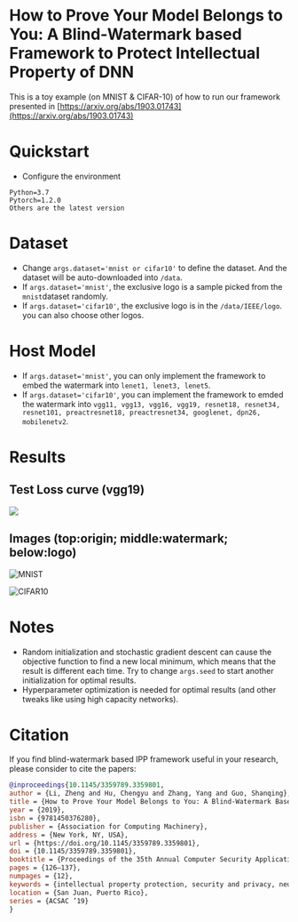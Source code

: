 # How to Prove Your Model Belongs to You: A Blind-Watermark based Framework to Protect Intellectual Property of DNN

This is a toy example (on MNIST & CIFAR-10) of how to run our framework presented in [https://arxiv.org/abs/1903.01743](https://arxiv.org/abs/1903.01743)

# Quickstart
* Configure the environment
```
Python=3.7
Pytorch=1.2.0
Others are the latest version
```

# Dataset
* Change `args.dataset='mnist or cifar10'` to define the dataset. And the dataset will be auto-downloaded into `/data`.
* If `args.dataset='mnist'`,  the exclusive logo is a sample picked from the `mnist`dataset randomly.
* If `args.dataset='cifar10'`, the exclusive logo is in the `/data/IEEE/logo`. you can also choose other logos.

# Host Model
* If `args.dataset='mnist'`, you can only implement the framework to embed the watermark into `lenet1, lenet3, lenet5`.
* If `args.dataset='cifar10'`, you can implement the framework to emded the watermark into `vgg11, vgg13, vgg16, vgg19, resnet18, resnet34, resnet101, preactresnet18, preactresnet34, googlenet, dpn26, mobilenetv2`.

# Results
## Test Loss curve (vgg19)
![]($results/results_test_4,5.png)

## Images (top:origin;  middle:watermark;  below:logo)

![MNIST]($resource/Epoch_98_img.png)

![CIFAR10]($resource/Epoch_99_img.png)

# Notes
* Random initialization and stochastic gradient descent can cause the objective function to find a new local minimum, which means that the result is different each time. Try to change `args.seed` to start another initialization for optimal results.
* Hyperparameter optimization is needed for optimal results (and other tweaks like using high capacity networks). 

# Citation
If you find  blind-watermark based IPP framework useful in your research, please consider to cite the papers:
```BibTeX
@inproceedings{10.1145/3359789.3359801,
author = {Li, Zheng and Hu, Chengyu and Zhang, Yang and Guo, Shanqing},
title = {How to Prove Your Model Belongs to You: A Blind-Watermark Based Framework to Protect Intellectual Property of DNN},
year = {2019},
isbn = {9781450376280},
publisher = {Association for Computing Machinery},
address = {New York, NY, USA},
url = {https://doi.org/10.1145/3359789.3359801},
doi = {10.1145/3359789.3359801},
booktitle = {Proceedings of the 35th Annual Computer Security Applications Conference},
pages = {126–137},
numpages = {12},
keywords = {intellectual property protection, security and privacy, neural networks, blind watermark},
location = {San Juan, Puerto Rico},
series = {ACSAC ’19}
}
```



